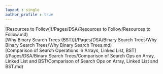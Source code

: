 ```yaml
---
layout : single
author_profile : true
---
```


 
[Resources to Follow](/Pages/DSA/Resources to Follow/Resources to Follow.md)  
[Why Binary Search Trees (BST)](/Pages/DSA/Binary Search Trees/Why Binary Search Trees/Why Binary Search Trees.md)  
[Comparison of Search Operations in Arrays, Linked List, BST](/Pages/DSA/Binary Search Trees/Comparison of Search Ops on Array, Linked List and BST/Comparison of Search Ops on Array, Linked List and BST.md)
